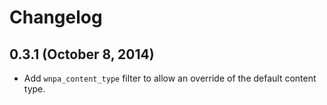 # Changelog

## 0.3.1 (October 8, 2014)

* Add `wnpa_content_type` filter to allow an override of the default content type.